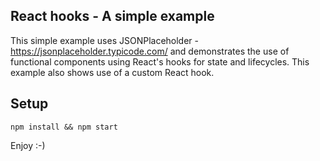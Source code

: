 ## React hooks - A simple example
This simple example uses JSONPlaceholder - https://jsonplaceholder.typicode.com/ and demonstrates the use of functional components using React's hooks for state and lifecycles. This example also shows use of a custom React hook.

## Setup
`npm install && npm start`

Enjoy :-)
